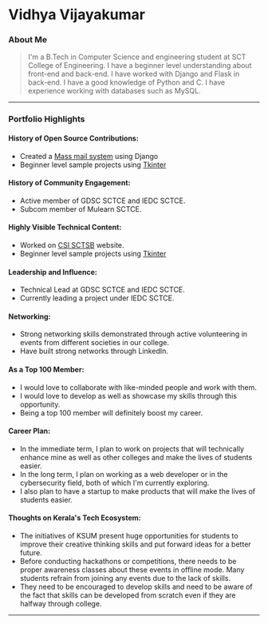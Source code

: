 # Vidhya Vijayakumar

### About Me

> I'm a B.Tech in Computer Science and engineering student at SCT College of Engineering. I have a beginner level understanding about front-end and back-end. I have worked with Django and Flask in back-end. I have a good knowledge of Python and C. I have experience working with databases such as MySQL.
---

### Portfolio Highlights

#### History of Open Source Contributions:

- Created a [Mass mail system](https://github.com/vidhya-vjkumar/Mass_Mail_System) using Django
- Beginner level sample projects using [Tkinter](https://github.com/vidhya-vjkumar/Tkinter-projects)
  
#### History of Community Engagement:

- Active member of GDSC SCTCE and IEDC SCTCE.
- Subcom member of Mulearn SCTCE.

#### Highly Visible Technical Content:

- Worked on [CSI SCTSB](https://www.csisctsb.org/) website.
- Beginner level sample projects using [Tkinter](https://github.com/vidhya-vjkumar/Tkinter-projects)

#### Leadership and Influence:

- Technical Lead at GDSC SCTCE and IEDC SCTCE.
- Currently leading a project under IEDC SCTCE.

#### Networking:

- Strong networking skills demonstrated through active volunteering in events from different societies in our college.
- Have built strong networks through LinkedIn.

#### As a Top 100 Member:

- I would love to collaborate with like-minded people and work with them.
- I would love to develop as well as showcase my skills through this opportunity.
- Being a top 100 member will definitely boost my career.

#### Career Plan:

- In the immediate term, I plan to work on projects that will technically enhance mine as well as other colleges and make the lives of students easier.
- In the long term, I plan on working as a web developer or in the cybersecurity field, both of which I'm currently exploring.
- I also plan to have a startup to make products that will make the lives of students easier.

#### Thoughts on Kerala's Tech Ecosystem:

- The initiatives of KSUM present huge opportunities for students to improve their creative thinking skills and put forward ideas for a better future.
- Before conducting hackathons or competitions, there needs to be proper awareness classes about these events in offline mode. Many students refrain from joining any events due to the lack of skills.
- They need to be encouraged to develop skills and need to be aware of the fact that skills can be developed from scratch even if they are halfway through college.

---
